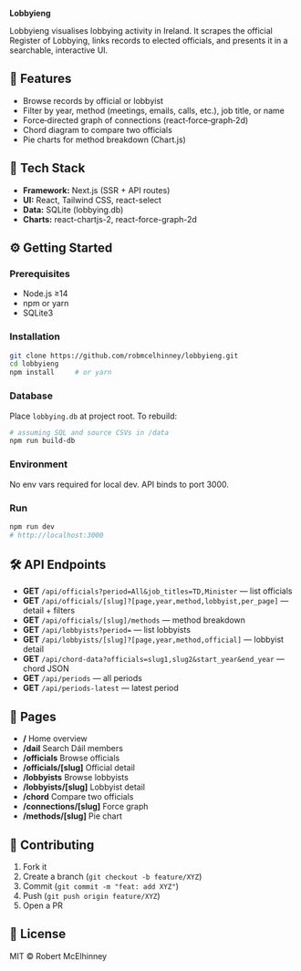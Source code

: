 **Lobbyieng**

Lobbyieng visualises lobbying activity in Ireland. It scrapes the official Register of Lobbying, links records to elected officials, and presents it in a searchable, interactive UI.

## 🚀 Features

-   Browse records by official or lobbyist
-   Filter by year, method (meetings, emails, calls, etc.), job title, or name
-   Force‑directed graph of connections (react‑force‑graph‑2d)
-   Chord diagram to compare two officials
-   Pie charts for method breakdown (Chart.js)

## 🔧 Tech Stack

-   **Framework:** Next.js (SSR + API routes)
-   **UI:** React, Tailwind CSS, react-select
-   **Data:** SQLite (lobbying.db)
-   **Charts:** react-chartjs-2, react-force-graph-2d

## ⚙️ Getting Started

### Prerequisites

-   Node.js ≥14
-   npm or yarn
-   SQLite3

### Installation

```bash
git clone https://github.com/robmcelhinney/lobbyieng.git
cd lobbyieng
npm install     # or yarn
```

### Database

Place `lobbying.db` at project root. To rebuild:

```bash
# assuming SQL and source CSVs in /data
npm run build-db
```

### Environment

No env vars required for local dev. API binds to port 3000.

### Run

```bash
npm run dev
# http://localhost:3000
```

## 🛠️ API Endpoints

-   **GET** `/api/officials?period=All&job_titles=TD,Minister` — list officials
-   **GET** `/api/officials/[slug]?[page,year,method,lobbyist,per_page]` — detail + filters
-   **GET** `/api/officials/[slug]/methods` — method breakdown
-   **GET** `/api/lobbyists?period=` — list lobbyists
-   **GET** `/api/lobbyists/[slug]?[page,year,method,official]` — lobbyist detail
-   **GET** `/api/chord-data?officials=slug1,slug2&start_year&end_year` — chord JSON
-   **GET** `/api/periods` — all periods
-   **GET** `/api/periods-latest` — latest period

## 📖 Pages

-   **/** Home overview
-   **/dail** Search Dáil members
-   **/officials** Browse officials
-   **/officials/[slug]** Official detail
-   **/lobbyists** Browse lobbyists
-   **/lobbyists/[slug]** Lobbyist detail
-   **/chord** Compare two officials
-   **/connections/[slug]** Force graph
-   **/methods/[slug]** Pie chart

## 🤝 Contributing

1. Fork it
2. Create a branch (`git checkout -b feature/XYZ`)
3. Commit (`git commit -m "feat: add XYZ"`)
4. Push (`git push origin feature/XYZ`)
5. Open a PR

## 📜 License

MIT © Robert McElhinney
